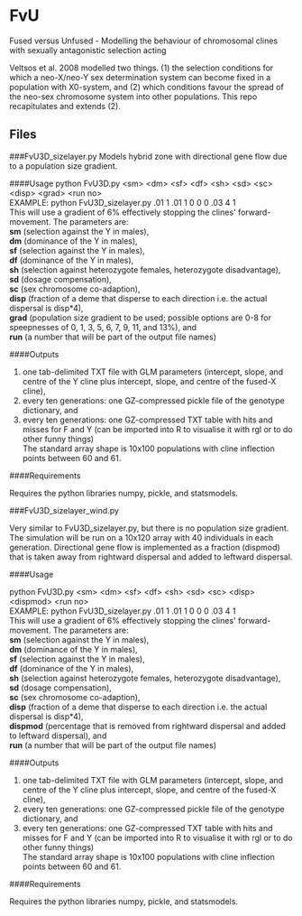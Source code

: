 

# FvU
Fused versus Unfused - Modelling the behaviour of chromosomal clines with sexually antagonistic selection acting

Veltsos et al. 2008 modelled two things. (1) the selection conditions for which a neo-X/neo-Y sex determination system can become fixed in a population with X0-system, and (2) which conditions favour the spread of the neo-sex chromosome system into other populations. This repo recapitulates and extends (2).


## Files

###FvU3D_sizelayer.py
Models hybrid zone with directional gene flow due to a population size gradient.

####Usage
python FvU3D.py \<sm\> \<dm\> \<sf\> \<df\> \<sh\> \<sd\> \<sc\> \<disp\> \<grad\> \<run no\>  
EXAMPLE: python FvU3D_sizelayer.py .01 1 .01 1 0 0 0 .03 4 1  
This will use a gradient of 6% effectively stopping the clines' forward-movement.
The parameters are:  
**sm** (selection against the Y in males),  
**dm** (dominance of the Y in males),  
**sf** (selection against the Y in males),  
**df** (dominance of the Y in males),  
**sh** (selection against heterozygote females, heterozygote disadvantage),  
**sd** (dosage compensation),  
**sc** (sex chromosome co-adaption),  
**disp** (fraction of a deme that disperse to each direction i.e. the actual dispersal is disp*4),  
**grad** (population size gradient to be used; possible options are 0-8 for	speepnesses of 0, 1, 3, 5, 6, 7, 9, 11, and 13%), and  
**run** (a number that will be part of the output file names)

####Outputs
1. one tab-delimited TXT file with GLM parameters (intercept, slope, and centre of the Y cline plus intercept, slope, and centre of the fused-X cline),  
2. every ten generations: one GZ-compressed pickle file of the genotype dictionary, and   
3. every ten generations: one GZ-compressed TXT table with hits and misses for F and Y (can be imported into R to visualise it with rgl or to do other funny things)  
The standard array shape is 10x100 populations with cline inflection points between 60 and 61.  

####Requirements
 
Requires the python libraries numpy, pickle, and statsmodels.

###FvU3D_sizelayer_wind.py

Very similar to FvU3D_sizelayer.py, but there is no population size gradient. The simulation will be run on a 10x120 array with 40 individuals in each generation. Directional gene flow is implemented as a fraction (dispmod) that is taken away from rightward dispersal and added to leftward dispersal.

####Usage

python FvU3D.py \<sm\> \<dm\> \<sf\> \<df\> \<sh\> \<sd\> \<sc\> \<disp\> \<dispmod\> \<run no\>  
EXAMPLE: python FvU3D_sizelayer.py .01 1 .01 1 0 0 0 .03 4 1  
This will use a gradient of 6% effectively stopping the clines' forward-movement.
The parameters are:  
**sm** (selection against the Y in males),  
**dm** (dominance of the Y in males),  
**sf** (selection against the Y in males),  
**df** (dominance of the Y in males),  
**sh** (selection against heterozygote females, heterozygote disadvantage),  
**sd** (dosage compensation),  
**sc** (sex chromosome co-adaption),  
**disp** (fraction of a deme that disperse to each direction i.e. the actual dispersal is disp*4),  
**dispmod** (percentage that is removed from rightward dispersal and added to leftward dispersal), and  
**run** (a number that will be part of the output file names)

####Outputs
1. one tab-delimited TXT file with GLM parameters (intercept, slope, and centre of the Y cline plus intercept, slope, and centre of the fused-X cline),  
2. every ten generations: one GZ-compressed pickle file of the genotype dictionary, and   
3. every ten generations: one GZ-compressed TXT table with hits and misses for F and Y (can be imported into R to visualise it with rgl or to do other funny things)  
The standard array shape is 10x100 populations with cline inflection points between 60 and 61.  

####Requirements
 
Requires the python libraries numpy, pickle, and statsmodels.
